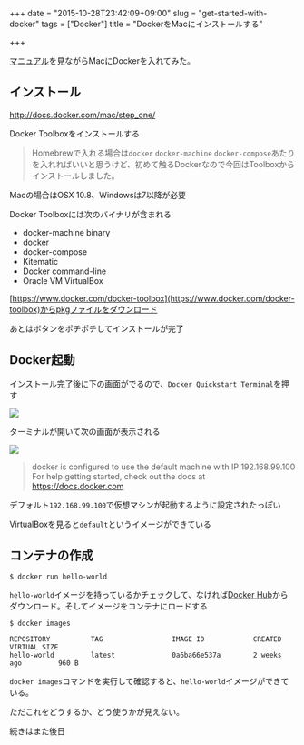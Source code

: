 +++
date = "2015-10-28T23:42:09+09:00"
slug = "get-started-with-docker"
tags = ["Docker"]
title = "DockerをMacにインストールする"

+++

[マニュアル](http://docs.docker.com/mac/started/)を見ながらMacにDockerを入れてみた。

<!--more-->

## インストール

http://docs.docker.com/mac/step_one/

Docker Toolboxをインストールする

> Homebrewで入れる場合は`docker` `docker-machine` `docker-compose`あたりを入れればいいと思うけど、初めて触るDockerなので今回はToolboxからインストールしました。

Macの場合はOSX 10.8、Windowsは7以降が必要

Docker Toolboxには次のバイナリが含まれる

- docker-machine binary
- docker
- docker-compose
- Kitematic
- Docker command-line
- Oracle VM VirtualBox

[https://www.docker.com/docker-toolbox](https://www.docker.com/docker-toolbox)からpkgファイルをダウンロード

あとはボタンをポチポチしてインストールが完了

## Docker起動

インストール完了後に下の画面がでるので、`Docker Quickstart Terminal`を押す

![](/post/2015/10/DockerToolbox.jpg)

ターミナルが開いて次の画面が表示される

![](/post/2015/10/hello-docker.jpg)

> docker is configured to use the default machine with IP 192.168.99.100
> For help getting started, check out the docs at https://docs.docker.com

デフォルト`192.168.99.100`で仮想マシンが起動するように設定されたっぽい

VirtualBoxを見ると`default`というイメージができている

## コンテナの作成

```
$ docker run hello-world
```

`hello-world`イメージを持っているかチェックして、なければ[Docker Hub](https://hub.docker.com/)からダウンロード。そしてイメージをコンテナにロードする

```
$ docker images

REPOSITORY          TAG                 IMAGE ID            CREATED             VIRTUAL SIZE
hello-world         latest              0a6ba66e537a        2 weeks ago         960 B
```
`docker images`コマンドを実行して確認すると、`hello-world`イメージができている。

ただこれをどうするか、どう使うかが見えない。

続きはまた後日

